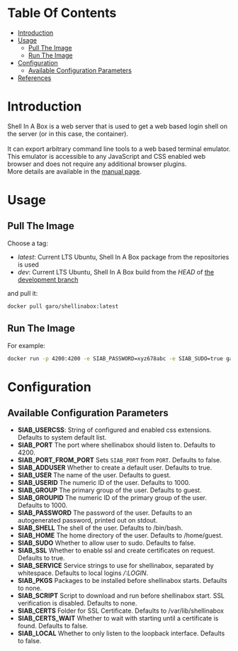 # Table Of Contents

 - [Introduction](#introduction)
 - [Usage](#usage)
     - [Pull The Image](#pull-the-image)
     - [Run The Image](#run-the-image)
 - [Configuration](#configuration)
     - [Available Configuration Parameters](#available-configuration-parameters)
 - [References](#references)

# Introduction
Shell In A Box is a web server that is used to get a web based login shell on the server (or in this case, the container).<br><br>
It can export arbitrary command line tools to a web based terminal emulator. This emulator is accessible to any JavaScript and CSS enabled web browser and does not require any additional browser plugins.<br>
More details are available in the <a href="https://github.com/shellinabox/shellinabox/wiki/shellinaboxd_man">manual page</a>.

# Usage

## Pull The Image

Choose a tag:
 - *latest*: Current LTS Ubuntu, Shell In A Box package from the repositories is used
 - *dev*: Current LTS Ubuntu, Shell In A Box build from the *HEAD* of <a href="https://github.com/ngaro/docker-shellinabox/tree/dev">the development branch</a>

and pull it:<br>
```bash
docker pull garo/shellinabox:latest
```

## Run The Image

For example:<br>
```bash
docker run -p 4200:4200 -e SIAB_PASSWORD=xyz678abc -e SIAB_SUDO=true garo/shellinabox:latest
```

# Configuration

## Available Configuration Parameters

 - **SIAB_USERCSS**: String of configured and enabled css extensions. Defaults to system default list.
 - **SIAB_PORT** The port where shellinabox should listen to. Defaults to 4200.
 - **SIAB_PORT_FROM_PORT** Sets `SIAB_PORT` from `PORT`. Defaults to false.
 - **SIAB_ADDUSER** Whether to create a default user. Defaults to true.
 - **SIAB_USER** The name of the user. Defaults to guest.
 - **SIAB_USERID** The numeric ID of the user. Defaults to 1000.
 - **SIAB_GROUP** The primary group of the user. Defaults to guest.
 - **SIAB_GROUPID** The numeric ID of the primary group of the user. Defaults to 1000.
 - **SIAB_PASSWORD** The password of the user. Defaults to an autogenerated password, printed out on stdout.
 - **SIAB_SHELL** The shell of the user. Defaults to /bin/bash.
 - **SIAB_HOME** The home directory of the user. Defaults to /home/guest.
 - **SIAB_SUDO** Whether to allow user to sudo. Defaults to false.
 - **SIAB_SSL** Whether to enable ssl and create certificates on request. Defaults to true.
 - **SIAB_SERVICE** Service strings to use for shellinabox, separated by whitespace. Defaults to local logins */:LOGIN*.
 - **SIAB_PKGS** Packages to be installed before shellinabox starts. Defaults to none.
 - **SIAB_SCRIPT** Script to download and run before shellinabox start. SSL verification is disabled. Defaults to none.
 - **SIAB_CERTS** Folder for SSL Certificate. Defaults to /var/lib/shellinabox
 - **SIAB_CERTS_WAIT** Whether to wait with starting until a certificate is found. Defaults to false.
 - **SIAB_LOCAL** Whether to only listen to the loopback interface. Defaults to false.

